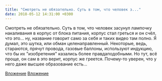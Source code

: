 ```yaml
---
title: "Смотреть не обязательно. Суть в том, что человек з..."
date: 2018-05-12 14:31:00 +0300
---
```


Смотреть не обязательно. Суть в том, что человек засунул лампочку накаливания в корпус от блока питания, корпус стал греться и он счёл, что это... ну, название говорит само за себя и таких видео там полно. Я думал, это шутка, или обман целенаправленный. Некоторые, ведь, стараются, прячут провода, газовые баллоны, используют индукцию, что бы их "изобретения" казались более правдаподобными. Но тут, всё проще, он сам в это верит, корпус же греется. Почему-то уверен, что у него даже высшее образование есть...


[Вложение](https://vk.com/photo41076938_456243567)
[Вложение](https://vk.com/photo41076938_456243568)
